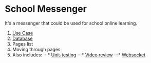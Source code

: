 # School Messenger
It's a messenger that could be used for school online learning.
1. [Use Case](https://github.com/Pet315/school_messenger/blob/main/src/resources/img/use_case.png)
2. [Database](https://github.com/Pet315/school_messenger/blob/main/src/resources/img/db.png)
3. Pages list
4. Moving through pages
5. Also includes:
⋅⋅⋅* [Unit-testing](https://github.com/Pet315/school_messenger/blob/main/src/tests)
⋅⋅⋅* [Video review](https://github.com/Pet315/school_messenger/blob/main/src/resources/img/overview.mp4)
⋅⋅⋅* [Websocket](https://github.com/Pet315/school_messenger/blob/main/src/app/Websocket.php)
